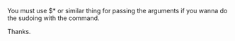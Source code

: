 You must use $* or similar thing for passing the arguments if you wanna do the sudoing with the command.

Thanks.

